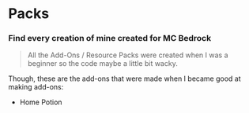 # Packs

### Find every creation of mine created for MC Bedrock

> All the Add-Ons / Resource Packs were created when I was a beginner so the code maybe a little bit wacky.

Though, these are the add-ons that were made when I became good at making add-ons:

- Home Potion
